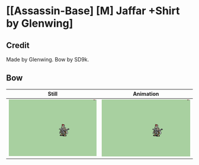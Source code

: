 # [\[Assassin-Base\] \[M\] Jaffar +Shirt by Glenwing]

## Credit

Made by Glenwing. 
Bow by SD9k.
	
## Bow

| Still | Animation |
| :---: | :-------: |
| ![Bow still](./Bow_000.png) | ![Bow animation](./Bow.gif) |
